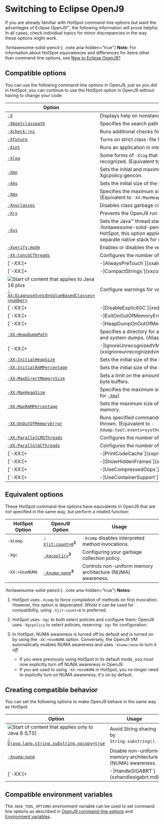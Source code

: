 ﻿<!--
* Copyright (c) 2017, 2025 IBM Corp. and others
*
* This program and the accompanying materials are made
* available under the terms of the Eclipse Public License 2.0
* which accompanies this distribution and is available at
* https://www.eclipse.org/legal/epl-2.0/ or the Apache
* License, Version 2.0 which accompanies this distribution and
* is available at https://www.apache.org/licenses/LICENSE-2.0.
*
* This Source Code may also be made available under the
* following Secondary Licenses when the conditions for such
* availability set forth in the Eclipse Public License, v. 2.0
* are satisfied: GNU General Public License, version 2 with
* the GNU Classpath Exception [1] and GNU General Public
* License, version 2 with the OpenJDK Assembly Exception [2].
*
* [1] https://www.gnu.org/software/classpath/license.html
* [2] https://openjdk.org/legal/assembly-exception.html
*
* SPDX-License-Identifier: EPL-2.0 OR Apache-2.0 OR GPL-2.0-only WITH Classpath-exception-2.0 OR GPL-2.0-only WITH OpenJDK-assembly-exception-1.0
-->

# Switching to Eclipse OpenJ9

If you are already familiar with HotSpot command-line options but want the advantages of Eclipse OpenJ9&trade;, the following information will prove helpful. In all cases, check individual topics for minor discrepancies in the way these options might work.

:fontawesome-solid-pencil:{: .note aria-hidden="true"} **Note:** For information about HotSpot equivalences and differences for items other than command-line options, see [New to Eclipse OpenJ9?](openj9_newuser.md)

## Compatible options

You can use the following command-line options in OpenJ9, just as you did in HotSpot; you can continue to use the HotSpot option in OpenJ9 without having to change your code:

| Option                                                           | Usage                                                                                                                                        |
|------------------------------------------------------------------|----------------------------------------------------------------------------------------------------------------------------------------------|
| [`-X`](x.md)                                                     | Displays help on nonstandard options.                                                                                                        |
| [`-Xbootclasspath`](xbootclasspath.md)                           | Specifies the search path for bootstrap classes and resources.                                                                               |
| [`-Xcheck:jni`](xcheck.md)                                       | Runs additional checks for JNI functions during VM startup.                                                                                  |
| [`-Xfuture`](xfuture.md)                                         | Turns on strict class-file format checks.                                                                                                    |
| [`-Xint`](xint.md)                                               | Runs an application in interpreted-only mode.                                                                                                |
| [`-Xlog`](xlog.md)                                               | Some forms of `-Xlog` that enable garbage collection logging are recognized. (Equivalent to [`-Xverbosegclog`](xverbosegclog.md)).
| [`-Xmn`](xmn.md)                                                 | Sets the initial and maximum size of the new area when using -Xgcpolicy:gencon.                                                              |
| [`-Xms`](xms.md)                                                 | Sets the initial size of the heap. (Equivalent to `-XX:InitialHeapSize`)                                                                     |
| [`-Xmx`](xms.md)                                                 | Specifies the maximum size of the object memory allocation pool. (Equivalent to `-XX:MaxHeapSize`)                                           |
| [`-Xnoclassgc`](xclassgc.md)                                     | Disables class garbage collection (GC).                                                                                                      |
| [`-Xrs`](xrs.md)                                                 | Prevents the OpenJ9 run time environment from handling signals.                                                                              |
| [`-Xss`](xss.md)                                                 | Sets the Java&trade; thread stack size. (Equivalent to `-XX:ThreadStackSize`). :fontawesome-solid-pencil:{: .note aria-hidden="true"} **Note:** Unlike HotSpot, this option applies only to the Java stack. OpenJ9 has a separate native stack for operating system threads (see [`-Xmso`](xmso.md))  |
| [`-Xverify:mode`](xverify.md)                                    | Enables or disables the verifier.                                                                                                            |
| [`-XX:ConcGCThreads`](xxconcgcthreads.md)                        | Configures the number of GC mutator background threads.                                                                                      |
| [`-XX:[+|-]AlwaysPreTouch`](xxalwayspretouch.md)                 | Enables or disables committing of memory during initial heap inflation or heap expansion.                                                          |
| [`-XX:[+|-]CompactStrings`](xxcompactstrings.md)                 | Enables or disables `String` compression.:fontawesome-solid-pencil:{: .note aria-hidden="true"} **Note:** This option is enabled by default in OpenJ9 on Java 11 and later. In the earlier versions, this option is disabled by default.                               |
| ![Start of content that applies to Java 16 plus](cr/java16plus.png) [`-XX:DiagnoseSyncOnValueBasedClasses=<number>`](xxdiagnosesynconvaluebasedclasses.md) | Configure warnings for value-based classes. |
| [`-XX:[+|-]DisableExplicitGC`](xxdisableexplicitgc.md)           | Enables or disables explicit `System.gc()` calls. (Alias for [`-Xdisableexplicitgc` / `-Xenableexplicitgc`](xenableexplicitgc.md))                       |
| [`-XX:[+|-]ExitOnOutOfMemoryError`](xxexitonoutofmemoryerror.md) | Triggers VM shutdown on out-of-memory conditions.                                                                                            |
| [`-XX:[+|-]HeapDumpOnOutOfMemory`](xxheapdumponoutofmemory.md)   | Enables or disables dumps on out-of-memory conditions.                                                                                          |
| [`-XX:HeapDumpPath`](xxheapdumppath.md)                          | Specifies a directory for all VM dumps including heap dumps, javacores, and system dumps. (Alias for [`-Xdump:directory`](xdump.md#syntax))  |
| [`-XX:[+|-]IgnoreUnrecognizedVMOptions`](xxignoreunrecognizedvmoptions.md) | Specifies whether to ignore unrecognized top-level VM options. |                                                                    |
| [`-XX:InitialHeapSize`](xxinitialheapsize.md)                    | Sets the initial size of the heap. (Alias for [`-Xms`](xms.md))                                                                              |
| [`-XX:InitialRAMPercentage`](xxinitialrampercentage.md)          | Sets the initial size of the Java heap as a percentage of total memory.                                                                      |
| [`-XX:MaxDirectMemorySize`](xxmaxdirectmemorysize.md)            | Sets a limit on the amount of memory that can be reserved for all direct byte buffers.                                                       |
| [`-XX:MaxHeapSize`    ](xxinitialheapsize.md)                    | Specifies the maximum size of the object memory allocation pool. (Alias for [`-Xmx`](xms.md))                                                |
| [`-XX:MaxRAMPercentage`](xxinitialrampercentage.md)              | Sets the maximum size of the Java heap as a percentage of total memory.                                                                      |
| [`-XX:OnOutOfMemoryError`](xxonoutofmemoryerror.md)              | Runs specified commands when a `java.lang.OutOfMemoryError` is thrown. (Equivalent to `-Xdump:tool:events=systhrow,filter=java/lang/OutOfMemoryError,exec=`) |
| [`-XX:ParallelCMSThreads`](xxparallelcmsthreads.md)              | Configures the number of GC mutator background threads.                                                                                      |
| [`-XX:ParallelGCThreads`](xxparallelgcthreads.md)                | Configures the number of GC threads.                                                                                                         |
| [`-XX:[+|-]PrintCodeCache`](xxprintcodecache.md)                 | Prints code cache usage when the application exits.                                                                                          |
| [`-XX:[+|-]ShowHiddenFrames`](xxshowhiddenframes.md)             | Specifies whether generated hidden `MethodHandle` frames are displayed in a stack trace. :fontawesome-solid-pencil:{: .note aria-hidden="true"} **Note:** Unlike HotSpot, this option doesn't require the `+UnlockDiagnosticVMOptions` option.                                                                                         |
| [`-XX:[+|-]UseCompressedOops`](xxusecompressedoops.md)           | Disables compressed references in 64-bit JVMs. (See also [`-Xcompressedrefs`](xcompressedrefs.md))                                           |
| [`-XX:[+|-]UseContainerSupport`](xxusecontainersupport.md)       | Sets a larger fraction of memory to the Java heap when the VM detects that it is running in a container.                                     |



## Equivalent options

These HotSpot command-line options have equivalents in OpenJ9 that are not specified in the same way, but perform a related function:

| HotSpot Option          | OpenJ9 Option                                    | Usage                                                     |
|-------------------------|--------------------------------------------------|-----------------------------------------------------------|
| `-Xcomp`                | [`-Xjit:count=0`](xjit.md#count)**<sup>1</sup>** | `-Xcomp` disables interpreted method invocations.         |
| `-Xgc`                  | [`-Xgcpolicy`](xgcpolicy.md)**<sup>2</sup>**     | Configuring your garbage collection policy.               |
| `-XX:+UseNUMA`          | [`-Xnuma:none`](xnumanone.md)**<sup>3</sup>**    | Controls non-uniform memory architecture (NUMA) awareness.|

:fontawesome-solid-pencil:{: .note aria-hidden="true"} **Notes:**

1. HotSpot uses `-Xcomp` to force compilation of methods on first invocation. However, this option is deprecated. Whilst it can be used for compatibility, using `-Xjit:count=0` is preferred.

2. HotSpot uses `-Xgc` to both select policies and configure them; OpenJ9 uses `-Xgcpolicy` to select policies, reserving `-Xgc` for configuration.

3. In HotSpot, NUMA awareness is turned off by default and is turned on by using the `-XX:+UseNUMA` option. Conversely, the OpenJ9 VM automatically enables NUMA awareness and uses `-Xnuma:none` to turn it *off*.
    - If you were previously using HotSpot in its default mode, you must now explicitly turn off NUMA awareness in OpenJ9.
    - If you are used to using `-XX:+UseNUMA` in HotSpot, you no longer need to explicitly turn on NUMA awareness; it's on by default.


## Creating compatible behavior

You can set the following options to make OpenJ9 behave in the same way as HotSpot.

| Option                                      | Usage                                                           |
|---------------------------------------------|-----------------------------------------------------------------|
| ![Start of content that applies only to Java 8 (LTS)](cr/java8.png) [`-Djava.lang.string.substring.nocopy=true`](djavalangstringsubstringnocopy.md) |  Avoid String sharing by `String.substring()`. |
| [`-Xnuma:none`](xnumanone.md)               | Disable non-uniform memory architecture (NUMA) awareness.       |
| [`-XX:[+|-]HandleSIGABRT`](xxhandlesigabrt.md)    | Force handling of SIGABRT signals to be compatible with HotSpot. |


## Compatible environment variables

The `JAVA_TOOL_OPTIONS` environment variable can be used to set command line options as described in [OpenJ9 command-line options](cmdline_specifying.md) and [Environment variables](env_var.md).

<!-- ==== END OF TOPIC ==== cmdline_migration.md ==== -->

